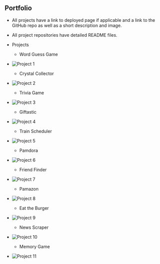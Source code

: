 ## Portfolio

* All projects have a link to deployed page if applicable and a link to the GitHub repo as well as a short description and image.

* All project repositories have detailed README files.

* Projects
    * Word Guess Game
* ![Project 1](https://github.com/pamelatholan/PORTFOLIO/blob/master/assets/images/p1.PNG)

    * Crystal Collector
* ![Project 2](https://github.com/pamelatholan/PORTFOLIO/blob/master/assets/images/p2.PNG)

    * Trivia Game
* ![Project 3](https://github.com/pamelatholan/PORTFOLIO/blob/master/assets/images/p3.PNG)

    * Giftastic
* ![Project 4](https://github.com/pamelatholan/PORTFOLIO/blob/master/assets/images/p4.PNG)

    * Train Scheduler
* ![Project 5](https://github.com/pamelatholan/PORTFOLIO/blob/master/assets/images/p5.PNG)

    * Pamdora
* ![Project 6](https://github.com/pamelatholan/PORTFOLIO/blob/master/assets/images/p6.PNG)

    * Friend Finder
* ![Project 7](https://github.com/pamelatholan/PORTFOLIO/blob/master/assets/images/p7.PNG)

    * Pamazon
* ![Project 8](https://github.com/pamelatholan/PORTFOLIO/blob/master/assets/images/p8.PNG)

    * Eat the Burger
* ![Project 9](https://github.com/pamelatholan/PORTFOLIO/blob/master/assets/images/p9.PNG)

    * News Scraper
* ![Project 10](https://github.com/pamelatholan/PORTFOLIO/blob/master/assets/images/p10.PNG)

    * Memory Game
* ![Project 11](https://github.com/pamelatholan/PORTFOLIO/blob/master/assets/images/p11.PNG)

